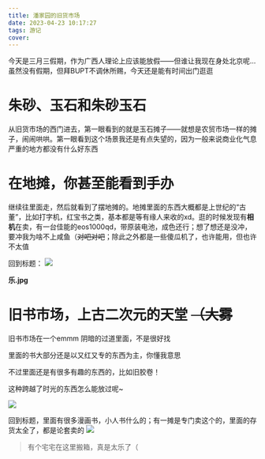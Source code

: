 ```yaml
---
title: 潘家园的旧货市场
date: 2023-04-23 10:17:27
tags: 游记
cover:
---
```


今天是三月三假期，作为广西人理论上应该能放假——但谁让我现在身处北京呢...虽然没有假期，但拜BUPT不调休所赐，今天还是能有时间出门逛逛

# 朱砂、玉石和朱砂玉石
从旧货市场的西门进去，第一眼看到的就是玉石摊子——就想是农贸市场一样的摊子，闹闹哄哄。第一眼看到这个场景我还是有点失望的，因为一般来说商业化气息严重的地方都没有什么好东西

# 在地摊，你甚至能看到手办
继续往里面走，然后就看到了摆地摊的。地摊里面的东西大概都是上世纪的“古董”，比如打字机，红宝书之类，基本都是等有缘人来收的xd。逛的时候发现有**相机**在卖，有一台佳能的eos1000qd，带原装电池，成色还行；想了想还是没冲，要冲我为啥不上咸鱼（~~对吧对吧~~；除此之外都是一些傻瓜机了，也许能用，但也许不太值

回到标题：
![](/img/潘家园旧货市场/IMG_20230423_154549.jpg)

**乐.jpg**

# 旧书市场，上古二次元的天堂 ~~（大雾~~
旧书市场在一个emmm 阴暗的过道里面，不是很好找

里面的书大部分还是以又红又专的东西为主，你懂我意思

不过里面还是有很多有趣的东西的，比如旧胶卷！

这种跨越了时光的东西怎么能放过呢~

![](/img/潘家园旧货市场/IMG_20230423_205845.jpg)

回到标题，里面有很多漫画书，小人书什么的；有一摊是专门卖这个的，里面的存货太全了，都是论套卖的
![](/img/潘家园旧货市场/IMG_20230423_151942.jpg)

> 有个宅宅在这里搬箱，真是太乐了（